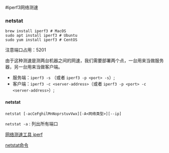 #iperf3网络测速


### netstat

```
brew install iperf3 # MacOS
sudo apt install iperf3 # Ubuntu
sudo yum install iperf3 # CentOS
```

注意端口占用：5201

由于这种测速是测两台机器之间的网速，我们需要部署两个点，一台用来当做服务器，另一台用来当做客户端。

* 服务端：`iperf3 -s` （或者 `iperf3 -p <port> -s`）;
* 客户端：`iperf3 -c <server-address>`（或者 `iperf3 -p <port> -c <server-address>`）;

#### netstat

`netstat [-acCeFghilMnNoprstuvVwx][-A<网络类型>][--ip]`

`netstat -a` : 列出所有端口


[网络测速工具 iperf](https://blog.xizhibei.me/2020/01/13/speed-test-tool-iperf/)

[netstat命令](https://www.cnblogs.com/peida/archive/2013/03/08/2949194.html)